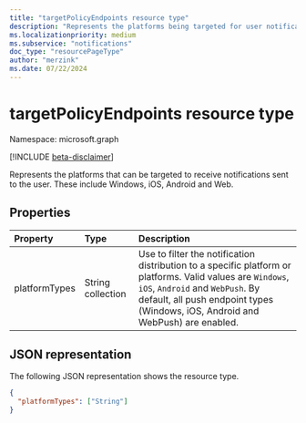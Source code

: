 ```yaml
---
title: "targetPolicyEndpoints resource type"
description: "Represents the platforms being targeted for user notifications."
ms.localizationpriority: medium
ms.subservice: "notifications"
doc_type: "resourcePageType"
author: "merzink"
ms.date: 07/22/2024
---
```



# targetPolicyEndpoints resource type

Namespace: microsoft.graph

[!INCLUDE [beta-disclaimer](../../includes/beta-disclaimer.md)]

Represents the platforms that can be targeted to receive notifications sent to the user.  These include Windows, iOS, Android and Web. 


## Properties

| Property     | Type        | Description |
|:-------------|:------------|:------------|
|platformTypes|String collection|Use to filter the notification distribution to a specific platform or platforms. Valid values are `Windows`, `iOS`, `Android` and `WebPush`. By default, all push endpoint types (Windows, iOS, Android and WebPush) are enabled. |

## JSON representation

The following JSON representation shows the resource type.

<!-- {
  "blockType": "resource",
  "optionalProperties": [

  ],
  "@odata.type": "microsoft.graph.targetPolicyEndpoints",
  "baseType": null
}-->

```json
{
  "platformTypes": ["String"]
}
```

<!-- uuid: 16cd6b66-4b1a-43a1-adaf-3a886856ed98
2019-02-04 14:57:30 UTC -->
<!-- {
  "type": "#page.annotation",
  "description": "targetPolicyEndpoints resource",
  "keywords": "",
  "section": "documentation",
  "tocPath": ""
}-->

